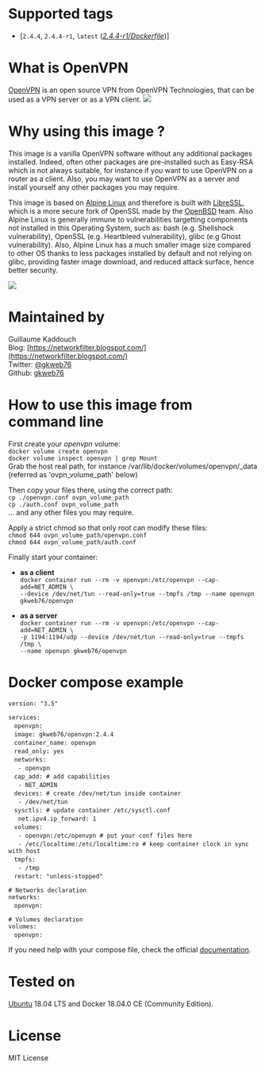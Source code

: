 # Supported tags
-   [`2.4.4`, `2.4.4-r1`, `latest` (*[2.4.4-r1/Dockerfile](https://github.com/gkweb76/openvpn/blob/master/2.4.4-r1/Dockerfile)*)]



# What is OpenVPN
[OpenVPN](https://openvpn.net) is an open source VPN from OpenVPN Technologies, that can be used as a VPN server or as a VPN client.
![](https://openvpn.net/templates/telethra/img/ovpntech_logo-s.png)



# Why using this image ?
This image is a vanilla OpenVPN software without any additional packages installed. Indeed, often other packages are pre-installed such as Easy-RSA which is not always suitable, for instance if you want to use OpenVPN on a router as a client. Also, you may want to use OpenVPN as a server and install yourself any other packages you may require.

This image is based on [Alpine Linux](https://alpinelinux.org/) and therefore is built with [LibreSSL](https://www.libressl.org/), which is a more secure fork of OpenSSL made by the [OpenBSD](https://www.openbsd.org/) team. Also Alpine Linux is generally immune to vulnerabilities targetting components not installed in this Operating System, such as: bash (e.g. Shellshock vulnerability), OpenSSL (e.g. Heartbleed vulnerability), glibc (e.g Ghost vulnerability). Also, Alpine Linux has a much smaller image size compared to other OS thanks to less packages installed by default and not relying on glibc, providing faster image download, and reduced attack surface, hence better security.

![](https://wiki.alpinelinux.org/w/resources/assets/alogo.png)



# Maintained by
Guillaume Kaddouch  
Blog: [https://networkfilter.blogspot.com/](https://networkfilter.blogspot.com/)  
Twitter: [@gkweb76](https://twitter.com/gkweb76)  
Github: [gkweb76](https://github.com/gkweb76/)  



# How to use this image from command line
First create your _openvpn_ volume:  
`docker volume create openvpn`  
`docker volume inspect openvpn | grep Mount`  
Grab the host real path, for instance /var/lib/docker/volumes/openvpn/_data (referred as 'ovpn_volume_path' below)

Then copy your files there, using the correct path:  
`cp ./openvpn.conf ovpn_volume_path`  
`cp ./auth.conf ovpn_volume_path`  
... and any other files you may require.  

Apply a strict chmod so that only root can modify these files:  
`chmod 644 ovpn_volume_path/openvpn.conf`  
`chmod 644 ovpn_volume_path/auth.conf`  

Finally start your container:  
-   **as a client**  
`docker container run --rm -v openvpn:/etc/openvpn --cap-add=NET_ADMIN \`  
`--device /dev/net/tun --read-only=true --tmpfs /tmp --name openvpn gkweb76/openvpn`  

-   **as a server**  
`docker container run --rm -v openvpn:/etc/openvpn --cap-add=NET_ADMIN \`  
`-p 1194:1194/udp --device /dev/net/tun --read-only=true --tmpfs /tmp \`  
`--name openvpn gkweb76/openvpn`  


# Docker compose example  
`version: "3.5"`  
  
`services:`  
&nbsp;&nbsp;  `openvpn:`  
&nbsp;&nbsp;  `image: gkweb76/openvpn:2.4.4`  
&nbsp;&nbsp;  `container_name: openvpn`  
&nbsp;&nbsp;  `read_only: yes`  
&nbsp;&nbsp;  `networks:`  
&nbsp;&nbsp;&nbsp;&nbsp;  `- openvpn`  
&nbsp;&nbsp;  `cap_add: # add capabilities`  
&nbsp;&nbsp;&nbsp;&nbsp;  `- NET_ADMIN`  
&nbsp;&nbsp;  `devices: # create /dev/net/tun inside container`  
&nbsp;&nbsp;&nbsp;&nbsp;  `- /dev/net/tun`  
&nbsp;&nbsp;    `sysctls: # update container /etc/sysctl.conf`  
&nbsp;&nbsp;&nbsp;&nbsp;      `net.ipv4.ip_forward: 1`  
&nbsp;&nbsp;    `volumes:`  
&nbsp;&nbsp;&nbsp;&nbsp;      `- openvpn:/etc/openvpn # put your conf files here`  
&nbsp;&nbsp;&nbsp;&nbsp;      `- /etc/localtime:/etc/localtime:ro # keep container clock in sync with host`  
&nbsp;&nbsp;    `tmpfs:`  
&nbsp;&nbsp;&nbsp;&nbsp;      `- /tmp`  
&nbsp;&nbsp;    `restart: "unless-stopped"`  
  
`# Networks declaration`  
`networks:`  
&nbsp;&nbsp;  `openvpn:`  
  
`# Volumes declaration`  
`volumes:`  
&nbsp;&nbsp;  `openvpn:`  
    
If you need help with your compose file, check the official [documentation](https://docs.docker.com/compose/compose-file/).  


# Tested on

[Ubuntu](https://www.ubuntu.com/) 18.04 LTS and Docker 18.04.0 CE (Community Edition).

# License

MIT License
